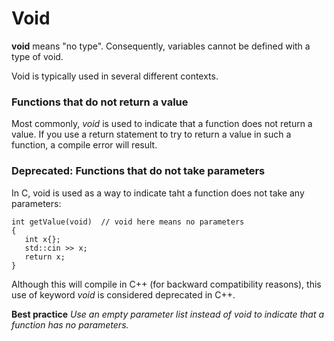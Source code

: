 # Void

**void** means "no type". Consequently, variables cannot be defined with a type of void. 

Void is typically used in several different contexts.

### Functions that do not return a value

Most commonly, _void_ is used to indicate that a function does not return a value. If you use a return statement to try to return a value in such a function, a compile error will result.

### Deprecated: Functions that do not take parameters

In C, void is used as a way to indicate taht a function does not take any parameters:

` int getValue(void)  // void here means no parameters `  
` { `  
`    int x{}; `  
`    std::cin >> x; `  
`    return x; `  
` } `  

Although this will compile in C++ (for backward compatibility reasons), this use of keyword _void_ is considered deprecated in C++. 

**Best practice**
_Use an empty parameter list instead of void to indicate that a function has no parameters._


